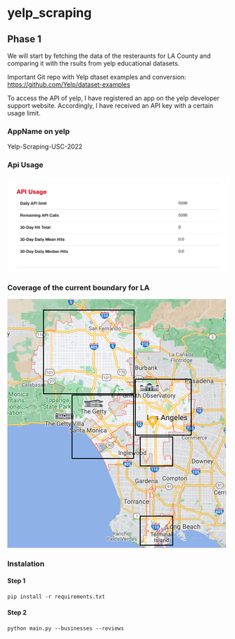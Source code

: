 # yelp_scraping

## Phase 1

We will start by fetching the data of the resteraunts for LA County and comparing it with the rsults from yelp educational datasets.

Important Git repo with Yelp dtaset examples and conversion: https://github.com/Yelp/dataset-examples


To access the API of yelp, I have registered an app on the yelp developer support website. Accordingly, I have received an API key with a certain usage limit.

### AppName on yelp 
Yelp-Scraping-USC-2022

### Api Usage
![Api Usage](/images/api_usage.png)

### Coverage of the current boundary for LA

![Api Usage](/images/coverage.png)

### Instalation

#### Step 1
 `pip install -r requirements.txt`

 #### Step 2
 `python main.py --businesses --reviews`